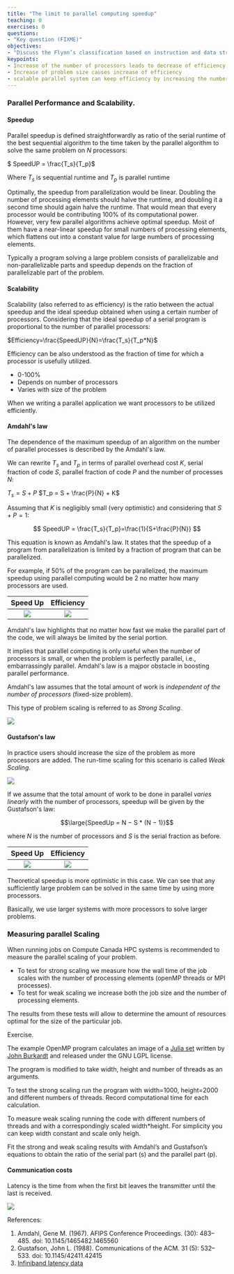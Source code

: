 ```yaml
---
title: "The limit to parallel computing speedup"
teaching: 0
exercises: 0
questions:
- "Key question (FIXME)"
objectives:
- "Discuss the Flynn’s classification based on instruction and data streams"
keypoints:
- Increase of the number of processors leads to decrease of efficiency.
- Increase of problem size causes increase of efficiency
- scalable parallel system can keep efficiency by increasing the number of processors and the problem size simultaneously.
---
```



### Parallel Performance and Scalability.

#### Speedup
Parallel speedup is defined straightforwardly as ratio of the serial runtime of the best sequential algorithm to the time taken by the parallel algorithm to solve the same problem on $N$ processors:

$ SpeedUP = \frac{T_s}{T_p}$

Where $T_s$ is sequential runtime and $T_p$ is parallel runtime

Optimally, the speedup from parallelization would be linear. Doubling the number of processing elements should halve the runtime, and doubling it a second time should again halve the runtime.  That would mean that every processor would be contributing 100% of its computational power. However, very few parallel algorithms achieve optimal speedup. Most of them have a near-linear speedup for small numbers of processing elements, which flattens out into a constant value for large numbers of processing elements.

Typically a program solving a large problem consists of parallelizable and non-parallelizable parts and speedup depends on the fraction of parallelizable part of the problem.

#### Scalability

Scalability (also referred to as efficiency) is the ratio between the actual speedup and the ideal speedup obtained when using a certain number of processors. Considering that the ideal speedup of a serial program is proportional to the number of parallel processors:

$Efficiency=\frac{SpeedUP}{N}=\frac{T_s}{T_p*N}$

Efficiency can be also understood as the fraction of time for which a processor is usefully utilized.

- 0-100%
- Depends on number of processors
- Varies with size of the problem

When we writing a parallel application we want processors to be utilized efficiently.

#### Amdahl's law
The dependence of the maximum speedup of an algorithm on the number of parallel processes is described by the  Amdahl's law.

We can rewrite $T_s$ and $T_p$ in terms of parallel overhead cost $K$, serial fraction of code $S$, parallel fraction of code $P$ and the number of processes $N$:

$T_s = S + P$
$T_p = S + \frac{P}{N} + K$

Assuming that $K$ is negligibly small (very optimistic) and considering that $S+P=1$:

$$ SpeedUP = \frac{T_s}{T_p}=\frac{1}{S+\frac{P}{N}} $$

This equation is known as Amdahl's law. It states that the speedup of a program from parallelization is limited by a fraction of  program that can be parallelized.

For example, if 50% of the program can be parallelized, the maximum speedup using parallel computing would be 2 no matter how many processors are used.

| Speed Up| Efficiency |
:---:|:---:
| ![](../fig/Amdahl's_Law.svg)| ![](../fig/Amdahl_Efficiency.svg)|


Amdahl's law highlights that no matter how fast we make the parallel part of the code, we will always be limited by the serial portion.

It implies that parallel computing is only useful when the number of processors is small, or when the problem is perfectly parallel, i.e., embarrassingly parallel. Amdahl's law is a majpor obstacle in boosting parallel performance.

Amdahl's law assumes that the total amount of work is *independent of the number of processors* (fixed-size problem).

This type of problem scaling is referred to as *Strong Scaling*.

![](../fig/strong_scaling.svg)


#### Gustafson's law

In practice users should increase the size of the problem as more processors are added. The run-time scaling for this scenario is called *Weak Scaling*.

![](../fig/weak_scaling.svg)

If we assume that the total amount of work to be done in parallel *varies linearly* with the number of processors, speedup will be given by the Gustafson's law:

$$\large{SpeedUp = N − S * (N − 1)}$$

where $N$ is the number of processors and $S$ is the serial fraction as before.

| Speed Up| Efficiency |
:---:|:---:
|![](../fig/Gustafson's_Law.svg)|![](../fig/Gustafsons_Efficiency.svg)

Theoretical speedup is more optimistic in this case. We can see that any sufficiently large problem can be solved in the same time by using more processors.

Basically, we use larger systems with more processors to solve larger problems.


### Measuring parallel Scaling

When running jobs on Compute Canada HPC systems is recommended to measure the parallel scaling of your problem.

- To test for strong scaling we measure how the wall time of the job scales with the number of processing elements (openMP threads or MPI processes).
- To test for weak scaling we increase both the job size and the number of processing elements.

The results from these tests will allow to determine the amount of resources optimal for the size of the particular job.

Exercise.

The example OpenMP program calculates an image of a [Julia set](https://people.sc.fsu.edu/~jburkardt/c_src/julia_set/julia_set.html) written by [John Burkardt](https://people.sc.fsu.edu/~jburkardt/) and released under the GNU LGPL license.

The program is modified to take width, height and number of threads as an arguments.

To test the strong scaling run the program with width=1000, height=2000 and different numbers of threads. Record computational time for each calculation.

To measure weak scaling running the code with different numbers of threads and with a correspondingly scaled width*height. For simplicity you can keep width constant and scale only heigh.

Fit the strong and weak scaling results with  Amdahl’s and Gustafson’s equations to obtain the ratio of the serial part (s) and the parallel part (p).

#### Communication costs

Latency is the time from when the first bit leaves the transmitter until the last is received.

![ ](../fig/latency.svg)

References:

1. Amdahl, Gene M. (1967). AFIPS Conference Proceedings. (30): 483–485. doi: 10.1145/1465482.1465560
2. Gustafson, John L. (1988). Communications of the ACM. 31 (5): 532–533. doi: 10.1145/42411.42415
3. [Infiniband latency data](https://doi.org/10.5815/ijcnis.2016.10.02)
